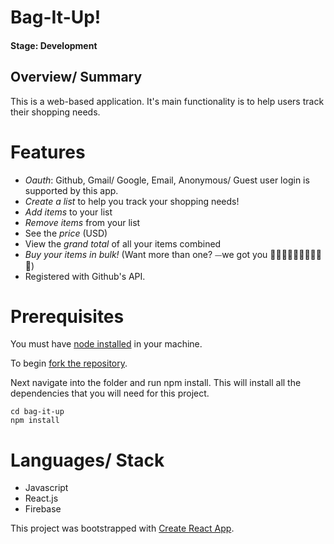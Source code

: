 # Bag-It-Up!

#### Stage: Development

## Overview/ Summary
This is a web-based application. It's main functionality is to help users track their shopping needs. 

# Features
  * *Oauth*: Github, Gmail/ Google, Email, Anonymous/ Guest user login is supported by this app.
  * *Create a list* to help you track your shopping needs!
  * *Add items* to your list
  * *Remove items* from your list
  * See the *price* (USD)
  * View the *grand total* of all your items combined
  * *Buy your items in bulk!* (Want more than one? ⏤we got you 🍫🍪🍰🍟🍦🍕🍮🎂🍭🌮)
  * Registered with Github's API.

# Prerequisites
You must have [node installed](https://nodejs.org/en/) in your machine.

To begin [fork the repository](https://help.github.com/articles/fork-a-repo/#platform-linux). 

Next navigate into the folder and run npm install. This will install all the dependencies that you will need for this project.
```
cd bag-it-up
npm install
```
# Languages/ Stack
  * Javascript
  * React.js
  * Firebase


This project was bootstrapped with [Create React App](https://github.com/facebookincubator/create-react-app).